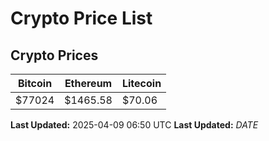 # Crypto Price List

## Crypto Prices
| Bitcoin | Ethereum | Litecoin |
| ------- | -------- | -------- |
| $77024 | $1465.58 | $70.06 |
**Last Updated:** 2025-04-09 06:50 UTC
**Last Updated:** $DATE$
